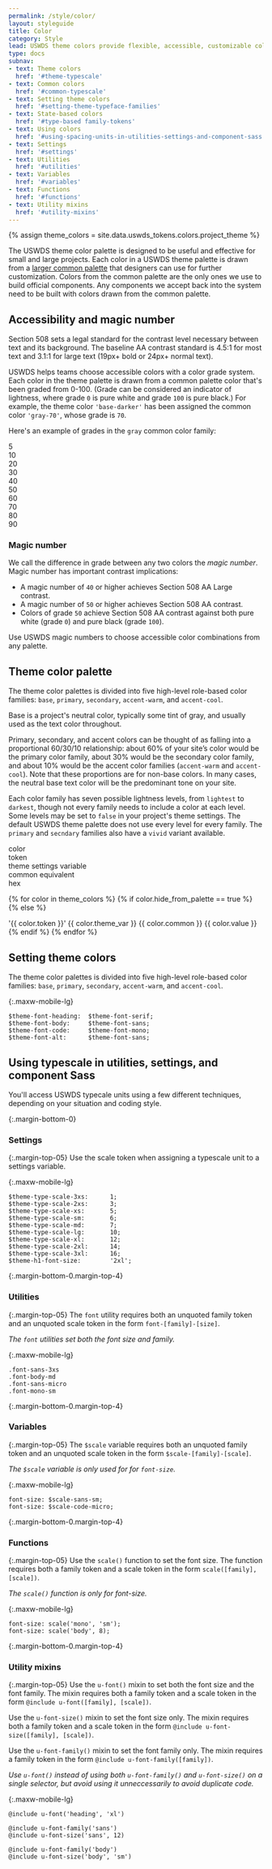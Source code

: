 ```yaml
---
permalink: /style/color/
layout: styleguide
title: Color
category: Style
lead: USWDS theme colors provide flexible, accessible, customizable color choices
type: docs
subnav:
- text: Theme colors
  href: '#theme-typescale'
- text: Common colors
  href: '#common-typescale'
- text: Setting theme colors
  href: '#setting-theme-typeface-families'
- text: State-based colors
  href: '#type-based family-tokens'
- text: Using colors
  href: '#using-spacing-units-in-utilities-settings-and-component-sass'
- text: Settings
  href: '#settings'
- text: Utilities
  href: '#utilities'
- text: Variables
  href: '#variables'
- text: Functions
  href: '#functions'
- text: Utility mixins
  href: '#utility-mixins'
---
```


{% assign theme_colors = site.data.uswds_tokens.colors.project_theme %}

The USWDS theme color palette is designed to be useful and effective for small and large projects. Each color in a USWDS theme palette is drawn from a [larger common palette](#0) that designers can use for further customization. Colors from the common palette are the only ones we use to build official components. Any components we accept back into the system need to be built with colors drawn from the common palette.

## Accessibility and magic number
Section 508 sets a legal standard for the contrast level necessary between text and its background. The baseline AA contrast standard is 4.5:1 for most text and 3.1:1 for large text (19px+ bold or 24px+ normal text).

USWDS helps teams choose accessible colors with a color grade system. Each color in the theme palette is drawn from a common palette color that's been graded from 0-100. (Grade can be considered an indicator of lightness, where grade `0` is pure white and grade `100` is pure black.) For example, the theme color `'base-darker'` has been assigned the common color `'gray-70'`, whose grade is `70`.

Here's an example of grades in the `gray` common color family:
<div class="padding-y-2">
  <div class="grid-row font-mono-2 text-400">
    <div class="grid-col-fill">
      <div class="bg-gray-5 height-4"></div>
      <div class="text-center margin-top-2px">5</div>
    </div><!-- swwatch -->
    <div class="grid-col-fill">
      <div class="bg-gray-10 height-4"></div>
      <div class="text-center margin-top-2px">10</div>
    </div><!-- swwatch -->
    <div class="grid-col-fill">
      <div class="bg-gray-20 height-4"></div>
      <div class="text-center margin-top-2px">20</div>
    </div><!-- swwatch -->
    <div class="grid-col-fill">
      <div class="bg-gray-30 height-4"></div>
      <div class="text-center margin-top-2px">30</div>
    </div><!-- swwatch -->
    <div class="grid-col-fill">
      <div class="bg-gray-40 height-4"></div>
      <div class="text-center margin-top-2px">40</div>
    </div><!-- swwatch -->
    <div class="grid-col-fill">
      <div class="bg-gray-50 height-4"></div>
      <div class="text-center margin-top-2px">50</div>
    </div><!-- swwatch -->
    <div class="grid-col-fill">
      <div class="bg-gray-60 height-4"></div>
      <div class="text-center margin-top-2px">60</div>
    </div><!-- swwatch -->
    <div class="grid-col-fill">
      <div class="bg-gray-70 height-4"></div>
      <div class="text-center margin-top-2px">70</div>
    </div><!-- swwatch -->
    <div class="grid-col-fill">
      <div class="bg-gray-80 height-4"></div>
      <div class="text-center margin-top-2px">80</div>
    </div><!-- swwatch -->
    <div class="grid-col-fill">
      <div class="bg-gray-90 height-4"></div>
      <div class="text-center margin-top-2px">90</div>
    </div><!-- swwatch -->
  </div>
</div>

### Magic number
We call the difference in grade between any two colors the _magic number_. Magic number has important contrast implications:
- A magic number of `40` or higher achieves Section 508 AA Large contrast.
- A magic number of `50` or higher achieves Section 508 AA contrast.
- Colors of grade `50` achieve Section 508 AA contrast against both pure white (grade `0`) and pure black (grade `100`).

Use USWDS magic numbers to choose accessible color combinations from any palette.

## Theme color palette
The theme color palettes is divided into five high-level role-based color families: `base`, `primary`, `secondary`, `accent-warm`, and `accent-cool`.

Base is a project's neutral color, typically some tint of gray, and usually used as the text color throughout.

Primary, secondary, and accent colors can be thought of as falling into a proportional 60/30/10 relationship: about 60% of your site’s color would be the primary color family, about 30% would be the secondary color family, and about 10% would be the accent color families (`accent-warm` and `accent-cool`). Note that these proportions are for non-base colors. In many cases, the neutral base text color will be the predominant tone on your site.

Each color family has seven possible lightness levels, from `lightest` to `darkest`, though not every family needs to include a color at each level. Some levels may be set to `false` in your project's theme settings. The default USWDS theme palette does not use every level for every family. The `primary` and `secndary` families also have a `vivid` variant available.

<div class="grid-row grid-gap flex-align-center margin-bottom-2 padding-bottom-1 border-bottom-2px margin-top-4 text-bold font-sans-1">
  <div class="grid-col-1">color</div>
  <div class="grid-col-3">token</div>
  <div class="grid-col-4">theme settings variable</div>
  <div class="grid-col-3">common equivalent</div>
  <div class="grid-col-1 text-right">hex</div>
</div>

{% for color in theme_colors %}
  {% if color.hide_from_palette == true %}
  {% else %}
<div class="utility-example-container-condensed grid-row grid-gap flex-align-center">
  <span class="grid-col-1">
    <span class="square-4 radius-sm display-inline-block text-middle margin-right-1 bg-{{ color.token }}"></span>
  </span>
  <span class="grid-col-3">
    <span class="utility-class">'{{ color.token }}'</span>
  </span>
  <span class="grid-col-4 font-mono-3">
    <span>{{ color.theme_var }}</span>
  </span>
  <span class="grid-col-3 font-mono-3">
    <span>{{ color.common }}</span>
  </span>
  <span class="grid-col-1 text-right font-mono-3">
    {{ color.value }}
  </span>
</div>
  {% endif %}
{% endfor %}

## Setting theme colors
The theme color palettes is divided into five high-level role-based color families: `base`, `primary`, `secondary`, `accent-warm`, and `accent-cool`.

{:.maxw-mobile-lg}
```
$theme-font-heading:  $theme-font-serif;
$theme-font-body:     $theme-font-sans;
$theme-font-code:     $theme-font-mono;
$theme-font-alt:      $theme-font-sans;
```

## Using typescale in utilities, settings, and component Sass
You'll access USWDS typecale units using a few different techniques, depending on your situation and coding style.

{:.margin-bottom-0}
### Settings

{:.margin-top-05}
Use the scale token when assigning a typescale unit to a settings variable.

{:.maxw-mobile-lg}
```
$theme-type-scale-3xs:      1;
$theme-type-scale-2xs:      3;
$theme-type-scale-xs:       5;
$theme-type-scale-sm:       6;
$theme-type-scale-md:       7;
$theme-type-scale-lg:       10;
$theme-type-scale-xl:       12;
$theme-type-scale-2xl:      14;
$theme-type-scale-3xl:      16;
$theme-h1-font-size:        '2xl';
```

{:.margin-bottom-0.margin-top-4}
### Utilities

{:.margin-top-05}
The `font` utility requires both an unquoted family token and an unquoted scale token in the form `font-[family]-[size]`.

_The `font` utilities set both the font size and family._

{:.maxw-mobile-lg}
```
.font-sans-3xs
.font-body-md
.font-sans-micro
.font-mono-sm
```

{:.margin-bottom-0.margin-top-4}
### Variables

{:.margin-top-05}
The `$scale` variable requires both an unquoted family token and an unquoted scale token in the form `$scale-[family]-[scale]`.

_The `$scale` variable is only used for for `font-size`._

{:.maxw-mobile-lg}
```
font-size: $scale-sans-sm;
font-size: $scale-code-micro;
```

{:.margin-bottom-0.margin-top-4}
### Functions

{:.margin-top-05}
Use the `scale()` function to set the font size. The function requires both a  family token and a scale token in the form `scale([family], [scale])`.

_The `scale()` function is only for font-size._

{:.maxw-mobile-lg}
```
font-size: scale('mono', 'sm');
font-size: scale('body', 8);
```

{:.margin-bottom-0.margin-top-4}
### Utility mixins

{:.margin-top-05}
Use the `u-font()` mixin to set both the font size and the font family. The mixin requires both a family token and a scale token in the form `@include u-font([family], [scale])`.

Use the `u-font-size()` mixin to set the font size only. The mixin requires both a  family token and a scale token in the form `@include u-font-size([family], [scale])`.

Use the `u-font-family()` mixin to set the font family only. The mixin requires a  family token in the form `@include u-font-family([family])`.

_Use `u-font()` instead of using both `u-font-family()` and `u-font-size()` on a single selector, but avoid using it unneccessarily to avoid duplicate code._


{:.maxw-mobile-lg}
```
@include u-font('heading', 'xl')

@include u-font-family('sans')
@include u-font-size('sans', 12)

@include u-font-family('body')
@include u-font-size('body', 'sm')
```
